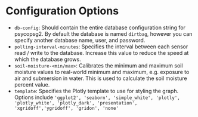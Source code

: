 # Configuration Options
* `db-config`: Should contain the entire database configuration string for psycopsg2. By default the database is named `dirtbag`, however you can specify another database name, user, and password. 
* `polling-interval-minutes`: Specifies the interval between each sensor read / write to the database. Increase this value to reduce the speed at which the database grows.
* `soil-moisture-<min/max>`: Calibrates the minimum and maximum soil moisture values to real-world minimum and maximum, e.g. exposure to air and submersion in water. This is used to calculate the soil moisture percent value.
* `template`: Specifies the Plotly template to use for styling the graph. Options include `'ggplot2', 'seaborn', 'simple_white', 'plotly', 'plotly_white', 'plotly_dark', 'presentation', 'xgridoff','ygridoff', 'gridon', 'none'`
